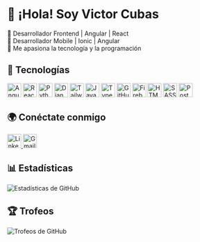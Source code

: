 # 👋 ¡Hola! Soy Victor Cubas  
🔹 Desarrollador Frontend | Angular | React  
🔹 Desarrollador Mobile | Ionic | Angular  
🔹 Me apasiona la tecnología y la programación  

## 🚀 Tecnologías  
<p>
  <a href="#"><img src="https://cdn.simpleicons.org/angular/DD0031" width="32" alt="Angular" title="Angular"></a>
  <a href="#"><img src="https://cdn.simpleicons.org/react/61DAFB" width="32" alt="React" title="React"></a>
  <a href="#"><img src="https://cdn.simpleicons.org/python/3776AB" width="32" alt="Python" title="Python"></a>
  <a href="#"><img src="https://cdn.simpleicons.org/django/092E20" width="32" alt="Django" title="Django"></a>
  <a href="#"><img src="https://cdn.simpleicons.org/tailwindcss/06B6D4" width="32" alt="TailwindCSS" title="TailwindCSS"></a>
  <a href="#"><img src="https://cdn.simpleicons.org/javascript/F7DF1E" width="32" alt="JavaScript" title="JavaScript"></a>
  <a href="#"><img src="https://cdn.simpleicons.org/typescript/3178C6" width="32" alt="TypeScript" title="TypeScript"></a>
  <a href="#"><img src="https://cdn.simpleicons.org/github/181717" width="32" alt="GitHub" title="GitHub"></a>
  <a href="#"><img src="https://cdn.simpleicons.org/firebase/FFCA28" width="32" alt="Firebase" title="Firebase"></a>
  <a href="#"><img src="https://cdn.simpleicons.org/html5/E34F26" width="32" alt="HTML5" title="HTML5"></a>
  <a href="#"><img src="https://cdn.simpleicons.org/sass/CC6699" width="32" alt="SASS" title="SASS"></a>
  <a href="#"><img src="https://cdn.simpleicons.org/postgresql/336791" width="32" alt="PostgreSQL" title="PostgreSQL"></a>
</p>


## 🌍 Conéctate conmigo  
<a href="https://www.linkedin.com/in/victor-cubas-3bb42774/" target="_blank" rel="noopener noreferrer">
  <img src="https://upload.wikimedia.org/wikipedia/commons/8/81/LinkedIn_icon.svg" width="32" alt="LinkedIn">
</a>  
<a href="mailto:vhcubas91@gmail.com" target="_blank" rel="noopener noreferrer">
  <img src="https://upload.wikimedia.org/wikipedia/commons/4/4e/Gmail_Icon.png" width="32" alt="Gmail">
</a>

## 📊 Estadísticas  
<p>
  <img src="https://github-readme-stats.vercel.app/api?username=vhcubas91&show_icons=true&theme=radical" alt="Estadísticas de GitHub">
</p>

## 🏆 Trofeos  
<p>
  <img src="https://github-profile-trophy.vercel.app/?username=vhcubas91&theme=radical&margin-w=15" alt="Trofeos de GitHub">
</p>
